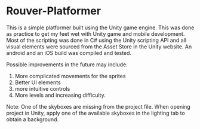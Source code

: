 # Rouver-Platformer

This is a simple platformer built using the Unity game engine. This was done as practice to get my feet wet with Unity game and mobile development. Most of the scripting was done in C# using the Unity scripting API and all visual elements were sourced from the Asset Store in the Unity website. An android and an iOS build was compiled and tested.  

Possible improvements in the future may include:  
1. More complicated movements for the sprites  
2. Better UI elements  
3. more intuitive controls  
4. More levels and increasing difficulty.

Note: One of the skyboxes are missing from the project file. When opening project in Unity, apply one of the available skyboxes in the lighting tab to obtain a background.
